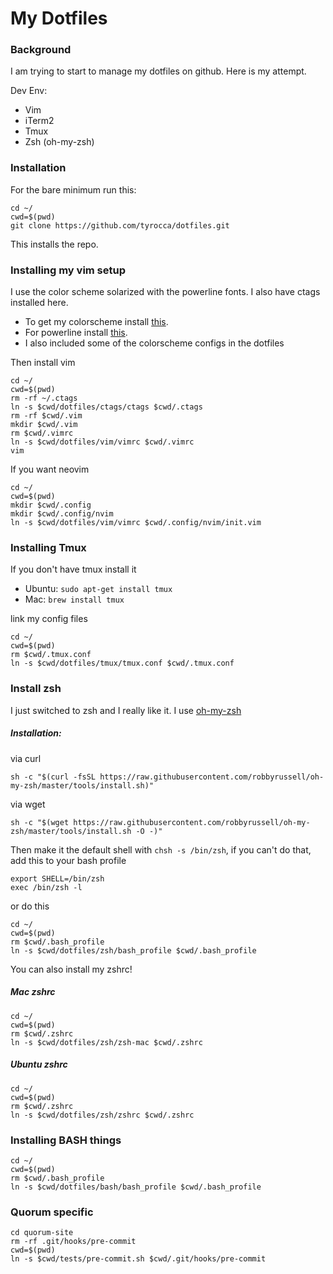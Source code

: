 # My Dotfiles

### Background
I am trying to start to manage my dotfiles on github. Here is my attempt.

Dev Env:
- Vim
- iTerm2
- Tmux
- Zsh (oh-my-zsh)

### Installation
For the bare minimum run this:
```
cd ~/
cwd=$(pwd)
git clone https://github.com/tyrocca/dotfiles.git
```
This installs the repo.
### Installing my vim setup
I use the color scheme solarized with the powerline fonts. I also have ctags installed here.
- To get my colorscheme install [this](http://ethanschoonover.com/solarized).
- For powerline install [this](https://github.com/powerline/fonts).
- I also included some of the colorscheme configs in the dotfiles

Then install vim
```
cd ~/
cwd=$(pwd)
rm -rf ~/.ctags
ln -s $cwd/dotfiles/ctags/ctags $cwd/.ctags
rm -rf $cwd/.vim
mkdir $cwd/.vim
rm $cwd/.vimrc
ln -s $cwd/dotfiles/vim/vimrc $cwd/.vimrc
vim
```

If you want neovim
```
cd ~/
cwd=$(pwd)
mkdir $cwd/.config
mkdir $cwd/.config/nvim
ln -s $cwd/dotfiles/vim/vimrc $cwd/.config/nvim/init.vim
```

### Installing Tmux
If you don't have tmux install it
- Ubuntu: `sudo apt-get install tmux`
- Mac: `brew install tmux`

link my config files
```
cd ~/
cwd=$(pwd)
rm $cwd/.tmux.conf
ln -s $cwd/dotfiles/tmux/tmux.conf $cwd/.tmux.conf
```

### Install zsh
I just switched to zsh and I really like it. I use [oh-my-zsh](https://github.com/robbyrussell/oh-my-zsh)

##### Installation:
via curl
```
sh -c "$(curl -fsSL https://raw.githubusercontent.com/robbyrussell/oh-my-zsh/master/tools/install.sh)"
```
via wget
```
sh -c "$(wget https://raw.githubusercontent.com/robbyrussell/oh-my-zsh/master/tools/install.sh -O -)"
```
Then make it the default shell with `chsh -s /bin/zsh`, if you can't do that, add this to your bash profile
```
export SHELL=/bin/zsh
exec /bin/zsh -l
```
or do this
```
cd ~/
cwd=$(pwd)
rm $cwd/.bash_profile
ln -s $cwd/dotfiles/zsh/bash_profile $cwd/.bash_profile
```

You can also install my zshrc!
##### Mac zshrc
```
cd ~/
cwd=$(pwd)
rm $cwd/.zshrc
ln -s $cwd/dotfiles/zsh/zsh-mac $cwd/.zshrc
```

##### Ubuntu zshrc
```
cd ~/
cwd=$(pwd)
rm $cwd/.zshrc
ln -s $cwd/dotfiles/zsh/zshrc $cwd/.zshrc
```

### Installing BASH things
```
cd ~/
cwd=$(pwd)
rm $cwd/.bash_profile
ln -s $cwd/dotfiles/bash/bash_profile $cwd/.bash_profile
```


### Quorum specific
```
cd quorum-site
rm -rf .git/hooks/pre-commit
cwd=$(pwd)
ln -s $cwd/tests/pre-commit.sh $cwd/.git/hooks/pre-commit
```
